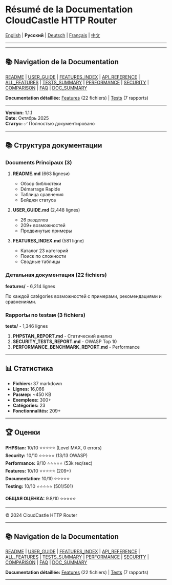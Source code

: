 # Résumé de la Documentation CloudCastle HTTP Router

[English](../en/DOCUMENTATION_SUMMARY.md) | **Русский** | [Deutsch](../de/DOCUMENTATION_SUMMARY.md) | [Français](../fr/DOCUMENTATION_SUMMARY.md) | [中文](../zh/DOCUMENTATION_SUMMARY.md)

---







---

## 📚 Navigation de la Documentation

[README](../../README.md) | [USER_GUIDE](USER_GUIDE.md) | [FEATURES_INDEX](FEATURES_INDEX.md) | [API_REFERENCE](API_REFERENCE.md) | [ALL_FEATURES](ALL_FEATURES.md) | [TESTS_SUMMARY](TESTS_SUMMARY.md) | [PERFORMANCE](PERFORMANCE_ANALYSIS.md) | [SECURITY](SECURITY_REPORT.md) | [COMPARISON](COMPARISON.md) | [FAQ](FAQ.md) | [DOC_SUMMARY](DOCUMENTATION_SUMMARY.md)

**Documentation détaillée:** [Features](features/) (22 fichiers) | [Tests](tests/) (7 rapports)

---


**Version:** 1.1.1  
**Date:** Октябрь 2025  
**Статус:** ✅ Полностью документировано

---

## 📚 Структура документации

### Documents Principaux (3)

1. **README.md** (663 lignesи)
   - Обзор библиотеки
   - Démarrage Rapide
   - Таблица сравнения
   - Бейджи статуса

2. **USER_GUIDE.md** (2,448 lignes)
   - 26 разделов
   - 209+ возможностей
   - Продвинутые примеры

3. **FEATURES_INDEX.md** (581 ligne)
   - Каталог 23 категорий
   - Поиск по сложности
   - Сводные таблицы

### Детальная документация (22 fichiers)

**features/** - 6,214 lignes

По каждой catégories возможностей с примерами, рекомендациями и сравнениями.

### Rapportы по testам (3 fichiers)

**tests/** - 1,346 lignes

1. **PHPSTAN_REPORT.md** - Статический анализ
2. **SECURITY_TESTS_REPORT.md** - OWASP Top 10
3. **PERFORMANCE_BENCHMARK_REPORT.md** - Performance

---

## 📊 Статистика

- **Fichiers:** 37 markdown
- **Lignes:** 16,066
- **Размер:** ~450 KB
- **Exempleов:** 300+
- **Catégories:** 23
- **Fonctionnalités:** 209+

---

## 🏆 Оценки

**PHPStan:** 10/10 ⭐⭐⭐⭐⭐ (Level MAX, 0 errors)  
**Security:** 10/10 ⭐⭐⭐⭐⭐ (13/13 OWASP)  
**Performance:** 9/10 ⭐⭐⭐⭐⭐ (53k req/sec)  
**Features:** 10/10 ⭐⭐⭐⭐⭐ (209+)  
**Documentation:** 10/10 ⭐⭐⭐⭐⭐  
**Testing:** 10/10 ⭐⭐⭐⭐⭐ (501/501)

**ОБЩАЯ ОЦЕНКА:** 9.8/10 ⭐⭐⭐⭐⭐

---

© 2024 CloudCastle HTTP Router


---

## 📚 Navigation de la Documentation

[README](../../README.md) | [USER_GUIDE](USER_GUIDE.md) | [FEATURES_INDEX](FEATURES_INDEX.md) | [API_REFERENCE](API_REFERENCE.md) | [ALL_FEATURES](ALL_FEATURES.md) | [TESTS_SUMMARY](TESTS_SUMMARY.md) | [PERFORMANCE](PERFORMANCE_ANALYSIS.md) | [SECURITY](SECURITY_REPORT.md) | [COMPARISON](COMPARISON.md) | [FAQ](FAQ.md) | [DOC_SUMMARY](DOCUMENTATION_SUMMARY.md)

**Documentation détaillée:** [Features](features/) (22 fichiers) | [Tests](tests/) (7 rapports)

---

